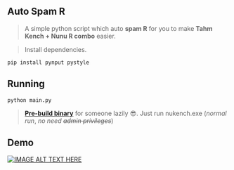 ## Auto Spam R

> A simple python script which auto **spam R** for you to make **Tahm Kench + Nunu R combo** easier.

> Install dependencies.

```shell
pip install pynput pystyle
```

## Running

```shell
python main.py
```

> [**Pre-build binary**](https://github.com/fakekey/nukench/releases/tag/1.0.0) for someone lazily 😎. Just run nukench.exe (_normal run_, _no need_ ~~_admin privileges_~~)

## Demo

[![IMAGE ALT TEXT HERE](https://img.youtube.com/vi/NV-dQkjw2eM/0.jpg)](https://www.youtube.com/watch?v=NV-dQkjw2eM)
